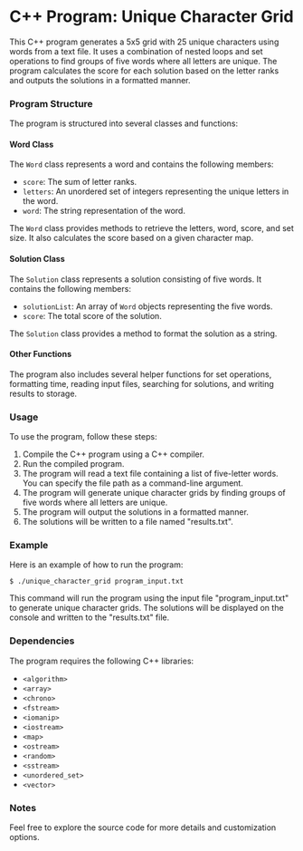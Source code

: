 # C++ Program: Unique Character Grid

This C++ program generates a 5x5 grid with 25 unique characters using words from a text file. It uses a combination of nested loops and set operations to find groups of five words where all letters are unique. The program calculates the score for each solution based on the letter ranks and outputs the solutions in a formatted manner.

### Program Structure

The program is structured into several classes and functions:

#### Word Class
The `Word` class represents a word and contains the following members:
- `score`: The sum of letter ranks.
- `letters`: An unordered set of integers representing the unique letters in the word.
- `word`: The string representation of the word.

The `Word` class provides methods to retrieve the letters, word, score, and set size. It also calculates the score based on a given character map.

#### Solution Class
The `Solution` class represents a solution consisting of five words. It contains the following members:
- `solutionList`: An array of `Word` objects representing the five words.
- `score`: The total score of the solution.

The `Solution` class provides a method to format the solution as a string.

#### Other Functions
The program also includes several helper functions for set operations, formatting time, reading input files, searching for solutions, and writing results to storage.

### Usage

To use the program, follow these steps:

1. Compile the C++ program using a C++ compiler.
2. Run the compiled program.
3. The program will read a text file containing a list of five-letter words. You can specify the file path as a command-line argument.
4. The program will generate unique character grids by finding groups of five words where all letters are unique.
5. The program will output the solutions in a formatted manner.
6. The solutions will be written to a file named "results.txt".

### Example

Here is an example of how to run the program:

```
$ ./unique_character_grid program_input.txt
```

This command will run the program using the input file "program_input.txt" to generate unique character grids. The solutions will be displayed on the console and written to the "results.txt" file.

### Dependencies

The program requires the following C++ libraries:

- `<algorithm>`
- `<array>`
- `<chrono>`
- `<fstream>`
- `<iomanip>`
- `<iostream>`
- `<map>`
- `<ostream>`
- `<random>`
- `<sstream>`
- `<unordered_set>`
- `<vector>`


### Notes

Feel free to explore the source code for more details and customization options.
